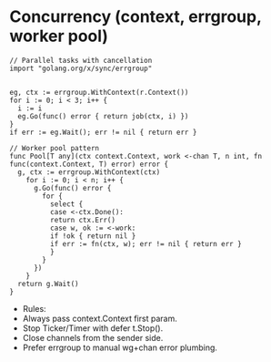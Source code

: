 # Concurrency (context, errgroup, worker pool)

```
// Parallel tasks with cancellation
import "golang.org/x/sync/errgroup"


eg, ctx := errgroup.WithContext(r.Context())
for i := 0; i < 3; i++ {
  i := i
  eg.Go(func() error { return job(ctx, i) })
}
if err := eg.Wait(); err != nil { return err }

// Worker pool pattern
func Pool[T any](ctx context.Context, work <-chan T, n int, fn func(context.Context, T) error) error {
  g, ctx := errgroup.WithContext(ctx)
    for i := 0; i < n; i++ {
      g.Go(func() error {
        for {
          select {
          case <-ctx.Done():
          return ctx.Err()
          case w, ok := <-work:
          if !ok { return nil }
          if err := fn(ctx, w); err != nil { return err }
          }
        }
      })
    }
  return g.Wait()
}
```
- Rules:
- Always pass context.Context first param.
- Stop Ticker/Timer with defer t.Stop().
- Close channels from the sender side.
- Prefer errgroup to manual wg+chan error plumbing.
